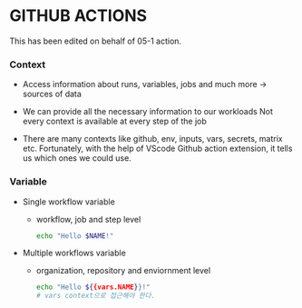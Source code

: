 # GITHUB ACTIONS

This has been edited on behalf of 05-1 action.

### Context

- Access information about runs, variables, jobs and much more → sources of data

- We can provide all the necessary information to our workloads
  Not every context is available at every step of the job

- There are many contexts like github, env, inputs, vars, secrets, matrix etc. Fortunately, with the help of VScode Github action extension, it tells us which ones we could use.

### Variable

- Single workflow variable

  - workflow, job and step level

    ```bash
    echo "Hello $NAME!"
    ```

- Multiple workflows variable

  - organization, repository and enviornment level
    ```bash
    echo "Hello ${{vars.NAME}}!"
    # vars context으로 접근해야 한다.
    ```
